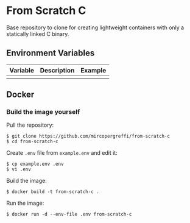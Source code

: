 # From Scratch C

Base repository to clone for creating lightweight containers with only a statically linked C binary.

## Environment Variables

| Variable              | Description | Example |
|-----------------------|-------------|---------|
|                       |             |         |

## Docker

### Build the image yourself

Pull the repository:
```
$ git clone https://github.com/mircopergreffi/from-scratch-c
$ cd from-scratch-c
```

Create `.env` file from `example.env` and edit it:
```
$ cp example.env .env
$ vi .env
```

Build the image:
```
$ docker build -t from-scratch-c .
```

Run the image:
```
$ docker run -d --env-file .env from-scratch-c
```